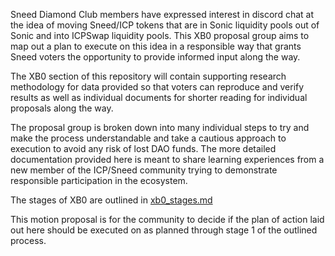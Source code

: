 Sneed Diamond Club members have expressed interest in discord chat at the idea of moving Sneed/ICP tokens that are in Sonic liquidity pools out of Sonic and into ICPSwap liquidity pools. This XB0 proposal group aims to map out a plan to execute on this idea in a responsible way that grants Sneed voters the opportunity to provide informed input along the way.

The XB0 section of this repository will contain supporting research methodology for data provided so that voters can reproduce and verify results as well as individual documents for shorter reading for individual proposals along the way.

The proposal group is broken down into many individual steps to try and make the process understandable and take a cautious approach to execution to avoid any risk of lost DAO funds. The more detailed documentation provided here is meant to share learning experiences from a new member of the ICP/Sneed community trying to demonstrate responsible participation in the ecosystem.

The stages of XB0 are outlined in [xb0_stages.md](xb0_stages.md)

This motion proposal is for the community to decide if the plan of action laid out here should be executed on as planned through stage 1 of the outlined process.
